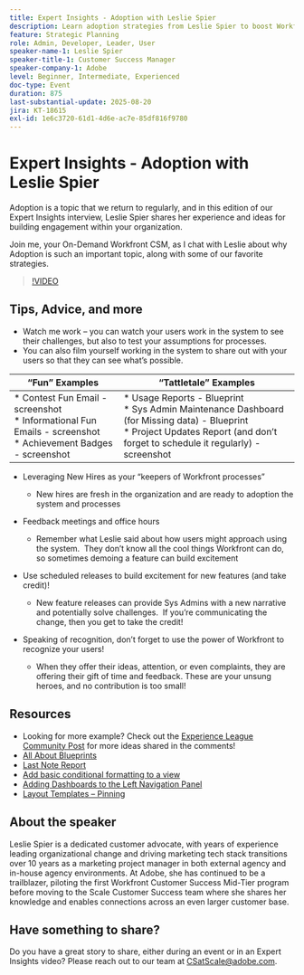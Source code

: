 ```yaml
---
title: Expert Insights - Adoption with Leslie Spier
description: Learn adoption strategies from Leslie Spier to boost Workfront engagement, improve processes, and recognize user contributions.
feature: Strategic Planning
role: Admin, Developer, Leader, User
speaker-name-1: Leslie Spier
speaker-title-1: Customer Success Manager
speaker-company-1: Adobe
level: Beginner, Intermediate, Experienced
doc-type: Event
duration: 875
last-substantial-update: 2025-08-20
jira: KT-18615
exl-id: 1e6c3720-61d1-4d6e-ac7e-85df816f9780
---
```

# Expert Insights - Adoption with Leslie Spier

Adoption is a topic that we return to regularly, and in this edition of our Expert Insights interview, Leslie Spier shares her experience and ideas for building engagement within your organization.

Join me, your On-Demand Workfront CSM, as I chat with Leslie about why Adoption is such an important topic, along with some of our favorite strategies.

>[!VIDEO](https://video.tv.adobe.com/v/3469893/?learn=on&enablevpops)

## Tips, Advice, and more

* Watch me work – you can watch your users work in the system to see their challenges, but also to test your assumptions for processes. 
* You can also film yourself working in the system to share out with your users so that they can see what’s possible. 


|“Fun” Examples |“Tattletale” Examples|
|---|---|
|* Contest Fun Email - screenshot  <br> * Informational Fun Emails - screenshot <br> * Achievement Badges - screenshot | * Usage Reports - Blueprint  <br> * Sys Admin Maintenance Dashboard (for Missing data) - Blueprint  <br> * Project Updates Report (and don’t forget to schedule it regularly) - screenshot |


* Leveraging New Hires as your “keepers of Workfront processes” 
  * New hires are fresh in the organization and are ready to adoption the system and processes 

* Feedback meetings and office hours 
  * Remember what Leslie said about how users might approach using the system.  They don’t know all the cool things Workfront can do, so sometimes demoing a feature can build excitement 

* Use scheduled releases to build excitement for new features (and take credit)! 
  * New feature releases can provide Sys Admins with a new narrative and potentially solve challenges.  If you’re communicating the change, then you get to take the credit! 

* Speaking of recognition, don’t forget to use the power of Workfront to recognize your users! 
  * When they offer their ideas, attention, or even complaints, they are offering their gift of time and feedback. These are your unsung heroes, and no contribution is too small!  

## Resources

* Looking for more example? Check out the [Experience League Community Post](https://experienceleaguecommunities.adobe.com/t5/workfront-discussions/video-august-2023-workfront-expert-insights-adoption-with-leslie/td-p/613314) for more ideas shared in the comments!
* [All About Blueprints](https://experienceleague.adobe.com/docs/workfront/using/administration-and-setup/blueprints/blueprints.html?lang=en)
* [Last Note Report](https://experienceleague.adobe.com/docs/workfront/using/basics/update-work-items-view-updates/view-all-updates-in-a-report.html?lang=en)
* [Add basic conditional formatting to a view](https://experienceleague.adobe.com/docs/workfront-learn/tutorials-workfront/reporting/basic-reporting/add-basic-conditional-formatting-to-a-view.html?lang=en)
* [Adding Dashboards to the Left Navigation Panel](https://experienceleague.adobe.com/docs/workfront/using/basics/navigate/simplified-left-navigation.html?lang=en)
* [Layout Templates – Pinning](https://experienceleague.adobe.com/docs/workfront/using/administration-and-setup/customize/layout-templates/customize-pinned-pages.html?lang=en)

## About the speaker

Leslie Spier is a dedicated customer advocate, with years of experience leading organizational change and driving marketing tech stack transitions over 10 years as a marketing project manager in both external agency and in-house agency environments. At Adobe, she has continued to be a trailblazer, piloting the first Workfront Customer Success Mid-Tier program before moving to the Scale Customer Success team where she shares her knowledge and enables connections across an even larger customer base. 

## Have something to share?

Do you have a great story to share, either during an event or in an Expert Insights video? Please reach out to our team at [CSatScale@adobe.com](mailto:CSatScale@adobe.com).
